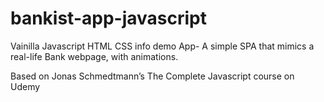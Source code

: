 # bankist-app-javascript

Vainilla Javascript HTML CSS info demo App- A simple SPA that mimics a real-life Bank webpage, with animations. 

Based on Jonas Schmedtmann’s The Complete Javascript course on Udemy
